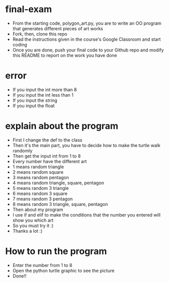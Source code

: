 # final-exam
- From the starting code, polygon_art.py, you are to write an OO program that generates different pieces of art works
- Fork, then, clone this repo
- Read the instructions given in the course's Google Classroom and start coding
- Once you are done, push your final code to your Github repo and modify this README to report on the work you have done

# error
- If you input the int more than 8
- If you input the int less than 1
- If you input the string
- If you input the float

# explain about the program
- First I change the def to the class
- Then it's the main part, you have to decide how to make the turtle walk 
  randomly
- Then get the input int from 1 to 8
- Every number have the different art
- 1 means random triangle
- 2 means random square
- 3 means random pentagon
- 4 means random triangle, square, pentagon
- 5 means random 3 triangle
- 6 means random 3 square
- 7 means random 3 pentagon
- 8 means random 3 triangle, square, pentagon
- Then about my program
- I use if and elif to make the conditions that the number you entered 
  will show you which art
- So you must try it :)
- Thanks a lot :)

# How to run the program
- Enter the number from 1 to 8
- Open the python turtle graphic to see the picture
- Done!!